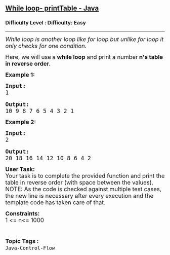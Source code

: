 <h2><a href="https://www.geeksforgeeks.org/problems/while-loop-printtable-java/1">While loop- printTable - Java</a></h2><h3>Difficulty Level : Difficulty: Easy</h3><hr><div class="problems_problem_content__Xm_eO"><p><em><span style="font-size:18px">While loop is another loop like for loop but unlike for loop it only checks for one condition.</span></em></p>

<p><span style="font-size:18px">Here, we will use<strong>&nbsp;</strong>a<strong> while loop</strong> and print a number<strong> n's table in reverse order.</strong></span></p>

<p><span style="font-size:18px"><strong>Example 1:</strong></span></p>

<pre><span style="font-size:18px"><strong>Input:</strong>
1
</span>
<span style="font-size:18px"><strong>Output:</strong></span>
<span style="font-size:18px">10 9 8 7 6 5 4 3 2 1
</span></pre>

<p><span style="font-size:18px"><strong>Example 2:</strong></span></p>

<pre><span style="font-size:18px"><strong>Input:</strong>
2</span>

<span style="font-size:18px"><strong>Output:</strong></span><span style="font-size:18px">
20 18 16 14 12 10 8 6 4 2</span></pre>

<p><span style="font-size:18px"><strong>User Task: </strong><br>
Your task is to complete the provided function and print the table in reverse order (with space between the values).<br>
NOTE: As the code is checked against multiple test cases, the new line is necessary after every execution and the template code&nbsp;has&nbsp;taken care of that.</span></p>

<p><span style="font-size:18px"><strong>Constraints:</strong><br>
1 &lt;= n&lt;= 1000</span></p>
</div><br><p><span style=font-size:18px><strong>Topic Tags : </strong><br><code>Java-Control-Flow</code>&nbsp;